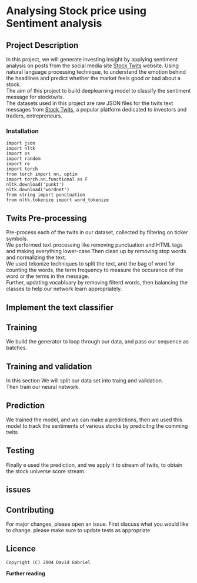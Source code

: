 # **Analysing Stock price using Sentiment analysis**

## **Project Description**
In this project, we will generate investing insight by applying sentiment analysis on posts from the social media site [Stock Twits](https://en.wikipedia.org/wiki/StockTwits) website. Using  natural language processing technique, to understand the emotion behind the headlines and predict whether the market feels good or bad about a stock.\
The aim of this project to build deeplearning model to classify the sentiment message for stocktwits.\
The datasets used in this project are raw JSON files for the twits text messages  from [Stock Twits](stocktwits.com), a popular platform dedicated to investors and traders, entrepreneurs.



### **Installation**
```
import json
import nltk
import os
import random
import re
import torch
from torch import nn, optim
import torch.nn.functional as F
nltk.download('punkt')
nltk.download('wordnet')
from string import punctuation
from nltk.tokenize import word_tokenize
```

## **Twits Pre-processing**

Pre-process each of the twits in our dataset, collected by filtering on ticker symbols.\
We performed text processing like removing punctuation and HTML tags and making everything lower-case.Then clean up by removing stop words and normalizing the text.\
We used tekonize techniques to split the text, and the bag of word for counting the words, the term frequency to measure the occurance of the word or the terms in the message.\
Further, updating vocabluary by removing filterd words, then balancing the classes to help our network learn appropriately.


## **Implement the text classifier**


## **Training**

We build the generator to loop through our data, and pass our sequence as batches.

## **Training and validation**

In this section We will split our data set into traing and vaildation.\
Then train our neural network.

## **Prediction**

We trained the model, and we can make a predictions, then we used this model to track the sentiments of various stocks by predicitng the comming twits

## **Testing**

Finally e used the prediction, and we apply it to stream of twits, to obtain the stock universe score stream.


## **issues**


## **Contributing**

For major changes, please open an issue. First discuss what you would like to change.
please make sure to update tests as appropriate

## **Licence**
```
Copyright (C) 2004 David Gabriel
```



**Further reading**
